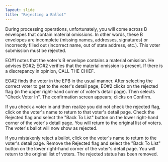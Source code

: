 ```yaml
---
layout: slide
title: "Rejecting a Ballot"
---
```

During processing operations, unfortunately, you will come across B envelopes that contain material omissions.  In other words, these B envelopes are incomplete (missing names, addresses, signatures) or incorrectly filled out (incorrect name, out of state address, etc.). This voter submission must be rejected.

EO#1 notes that the voter's B envelope contains a material omission.  He advises EO#2; EO#2 verifies that the material omission is present.  If there is a discrepancy in opinion, CALL THE CHIEF.

EO#2 finds the voter in the EPB in the usual manner.  After selecting the correct voter to get to the voter's detail page, EO#2 clicks on the rejected flag (in the upper right-hand corner of voter's detail page). Then selects "Check Voter In".  The confirmation screen appears; clicks on Confirm.

If you check a voter in and then realize you did not check the rejected flag, click on the voter's name to return to that voter's detail page.  Check the Rejected flag and select the "Back To List" button on the lower right-hand corner of the voter's detail page.  You will return to the original list of voters. The voter's ballot will now show as rejected.

If you mistakenly reject a ballot, click on the voter's name to return to the voter's detail page.  Remove the Rejected flag and select the "Back To List" button on the lower right-hand corner of the voter's detail page.  You will return to the original list of voters.  The rejected status has been removed.

